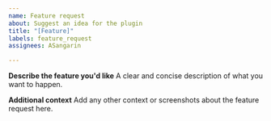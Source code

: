 ```yaml
---
name: Feature request
about: Suggest an idea for the plugin
title: "[Feature]"
labels: feature_request
assignees: ASangarin

---
```


**Describe the feature you'd like**
A clear and concise description of what you want to happen.

**Additional context**
Add any other context or screenshots about the feature request here.
